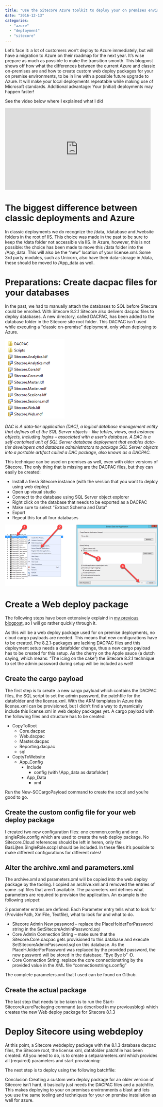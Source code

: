 ```yaml
---
title: "Use the Sitecore Azure toolkit to deploy your on premises environment"
date: "2016-12-13"
categories: 
  - "azure"
  - "deployment"
  - "sitecore"
---
```


Let’s face it: a lot of customers won’t deploy to Azure immediately, but will have a migration to Azure on their roadmap for the next year. It’s wise prepare as much as possible to make the transition smooth. This blogpost shows off how what the differences between the current Azure and classic on-premises are and how to create custom web deploy packages for your on premise environments, to be in line with a possible future upgrade to Azure. It will make your local deployments repeatable while making use of Microsoft standards. Additional advantage: Your (initial) deployments may happen faster!

See the video below where I explained what I did

<iframe src="https://www.youtube.com/embed/nULkrrK2HuA" width="480" height="270" frameborder="0" allowfullscreen="allowfullscreen"></iframe>

# The biggest difference between classic deployments and Azure

In classic deployments we do recognize the /data, /database and /website folders in the root of IIS. This choice was made in the past to be sure to keep the /data folder not accessible via IIS. In Azure, however, this is not possible: the choice has been made to move this /data folder into the /App\_data. This will also be the “new” location of your license.xml. Some 3rd party modules, such as Unicorn, also have their data-storage in /data, these should be moved to /App\_data as well.

# Preparations: Create dacpac files for your databases

In the past, we had to manually attach the databases to SQL before Sitecore could be enrolled. With Sitecore 8.2.1 Sitecore also delivers dacpac files to deploy databases. A new directory, called DACPAC, has been added to the database folder in the Sitecore site root folder. This DACPAC isn’t used while executing a “classic on-premise” deployment, only when deploying to Azure.

![](images/img_5850665035a3b.png)

_DAC is A data-tier application (DAC), a logical database management entity that defines all of the SQL Server objects - like tables, views, and instance objects, including logins – associated with a user’s database. A DAC is a self-contained unit of SQL Server database deployment that enables data-tier developers and database administrators to package SQL Server objects into a portable artifact called a DAC package, also known as a DACPAC._

This technique can be used on premises as well, even with older versions of Sitecore. The only thing that is missing are the DACPAC files, but they can easily be created:

- Install a fresh Sitecore instance (with the version that you want to deploy using web deploy)
- Open up visual studio
- Connect to the database using SQL Server object explorer
- Right click on the database that needs to be exported as a DACPAC
- Make sure to select “Extract Schema and Data”
- Export
- Repeat this for all four databases

![](images/img_585066615df5e.png)

# Create a Web deploy package

The following steps have been extensively explaind in [my previous blogpost](http://blog.baslijten.com/sitecore-on-azure-create-custom-web-deploy-packages-using-the-sitecore-azure-toolkit/), so I will go rather quickly through it.

As this will be a web deploy package used for on premise deployments, no cloud cargo payloads are needed. This means that new configurations have to be created. Pre 8.2.1-packages are lacking DACPAC files and this deployment setup needs a datafolder change, thus a new cargo payload has to be created for this setup. As the cherry on the Apple sauce (a dutch saying, which means: “The icing on the cake”) the Sitecore 8.2.1 technique to set the admin password during setup will be included as well!

## Create the cargo payload

The first step is to create  a new cargo payload which contains the DACPAC files, the SQL script to set the admin password, the patchfile for the datafolder and the license.xml. With the ARM templates in Azure this license.xml can be provisioned, but I didn’t find a way to dynamically include this license.xml in web deploy packages yet. A cargo payload with the following files and structure has to be created:

- CopyToRoot
    - Core.dacpac
    - Web.dacpac
    - Master.dacpac
    - Reporting.dacpac
    - sql
- CoptyToWebsite
    - App\_Config
        - Include
            - config (with \\App\_data as datafolder)
        - App\_Data
            - xml

Run the New-SCCargoPayload command to create the sccpl and you’re good to go.

## Create the custom config file for your web deploy package

I created two new configuration files: one common.config and one singleRole.config which are used to create the web deploy package. No Sitecore.Cloud references should be left in heren, only the BasLijten.SIngleRole.sccpl should be included. In these files it’s possible to make different configurations for different roles!

## Alter the archive.xml and parameters.xml

The archive.xml and parameters.xml will be copied into the web deploy package by the tooling. I copied an archive.xml and removed the entries of some .sql files that aren’t available. The parameters.xml defines what parameters are required to provision the application. An example is the following snippet:

<script src="https://gist.github.com/BasLijten/c802eda956925790bf0c4d11e8207abd.js"></script>

3 parameter entries are defined. Each Parameter entry tells what to look for (ProviderPath, XmlFile, Textfile), what to look for and what to do.

- Sitecore Admin New password – replace the PlaceHolderForPassword string in the SetSitecoreAdminPassword.sql
- Core Admin Connection String – make sure that the Sitecore.Core.dacpac gets provisioned to this database and execute SetSitecoreAdminPassword.sql on this database. As the PlaceHJolderForPassword was replaced by the provided password, the new password will be stored in the database. “Bye Bye b” :D.
- Core Connection String: replace the core connectionstring by the provided value in the XML file “connectionstrings.config”

The complete parameters.xml that I used can be found on Github.

## Create the actual package

The last step that needs to be taken is to run the Start-SitecoreAzurePackaging command (as described in my previousblog) which creates the new Web deploy package for Sitecore 8.1.3

# Deploy Sitecore using webdeploy

At this point, a Sitecore webdeploy package with the 8.1.3 database dacpac files, the Sitecore root, the license.xml, datafolder patchfile has been created. All you need to do, is to create a setparameters.xml which provides all (required) parameters and start provisioning:

<script src="https://gist.github.com/BasLijten/d861c60cc3cd492da9f016f51ec1d69d.js"></script>

The next step is to deploy using the following batchfile:

<script src="https://gist.github.com/BasLijten/b66b59b0c6e69a3680346e3410492085.js"></script>

Conclusion Creating a custom web deploy package for an older version of Sitecore isn’t hard, it basically just needs the DACPAC files and a patchfile. This makes deploying to your on premises environments a blast and lets you use the same tooling and techniques for your on premise installation as well for azure.
